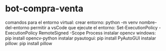 # bot-compra-venta
comandos para el entorno virtual:
crear entorno: python -m venv nombre-del-entorno
permitir a vsCode que ejecute el entorno: Set-ExecutionPolicy -ExecutionPolicy RemoteSigned -Scope Process
instalar opencv windows: pip install opencv-python
instalar pyautogui: pip install PyAutoGUI
instalar pillow: pip install pillow